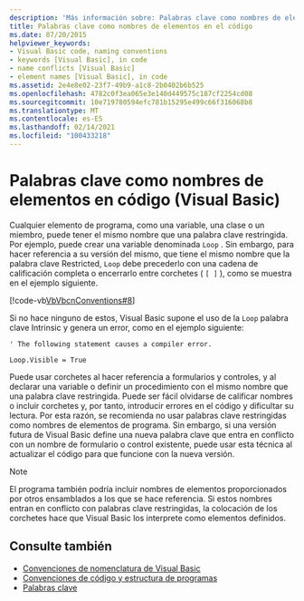 ```yaml
---
description: 'Más información sobre: Palabras clave como nombres de elemento en el código (Visual Basic)'
title: Palabras clave como nombres de elementos en el código
ms.date: 07/20/2015
helpviewer_keywords:
- Visual Basic code, naming conventions
- keywords [Visual Basic], in code
- name conflicts [Visual Basic]
- element names [Visual Basic], in code
ms.assetid: 2e4e8e02-23f7-49b9-a1c8-2b0402b6b525
ms.openlocfilehash: 4782c0f3ea065e3e140d449575c187cf2254cd08
ms.sourcegitcommit: 10e719780594efc781b15295e499c66f316068b8
ms.translationtype: MT
ms.contentlocale: es-ES
ms.lasthandoff: 02/14/2021
ms.locfileid: "100433218"
---
```

# <a name="keywords-as-element-names-in-code-visual-basic"></a>Palabras clave como nombres de elementos en código (Visual Basic)

Cualquier elemento de programa, como una variable, una clase o un miembro, puede tener el mismo nombre que una palabra clave restringida. Por ejemplo, puede crear una variable denominada `Loop` . Sin embargo, para hacer referencia a su versión del mismo, que tiene el mismo nombre que la palabra clave Restricted, `Loop` debe precederlo con una cadena de calificación completa o encerrarlo entre corchetes ( `[ ]` ), como se muestra en el ejemplo siguiente.  
  
 [!code-vb[VbVbcnConventions#8](~/samples/snippets/visualbasic/VS_Snippets_VBCSharp/VbVbcnConventions/VB/Class1.vb#8)]  
  
 Si no hace ninguno de estos, Visual Basic supone el uso de la `Loop` palabra clave Intrinsic y genera un error, como en el ejemplo siguiente:  
  
 `' The following statement causes a compiler error.`  
  
 `Loop.Visible = True`  
  
 Puede usar corchetes al hacer referencia a formularios y controles, y al declarar una variable o definir un procedimiento con el mismo nombre que una palabra clave restringida. Puede ser fácil olvidarse de calificar nombres o incluir corchetes y, por tanto, introducir errores en el código y dificultar su lectura. Por esta razón, se recomienda no usar palabras clave restringidas como nombres de elementos de programa. Sin embargo, si una versión futura de Visual Basic define una nueva palabra clave que entra en conflicto con un nombre de formulario o control existente, puede usar esta técnica al actualizar el código para que funcione con la nueva versión.  
  
> [!NOTE]
> El programa también podría incluir nombres de elementos proporcionados por otros ensamblados a los que se hace referencia. Si estos nombres entran en conflicto con palabras clave restringidas, la colocación de los corchetes hace que Visual Basic los interprete como elementos definidos.  
  
## <a name="see-also"></a>Consulte también

- [Convenciones de nomenclatura de Visual Basic](naming-conventions.md)
- [Convenciones de código y estructura de programas](program-structure-and-code-conventions.md)
- [Palabras clave](../../language-reference/keywords/index.md)
